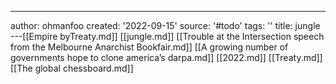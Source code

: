 ---
author: ohmanfoo
created: '2022-09-15'
source: '#todo'
tags: ''
title: jungle
---[[Empire byTreaty.md]]
[[jungle.md]]
[[Trouble at the Intersection speech from the Melbourne Anarchist Bookfair.md]]
[[A growing number of governments hope to clone america’s darpa.md]]
[[2022.md]]
[[Treaty.md]]
[[The global chessboard.md]]
